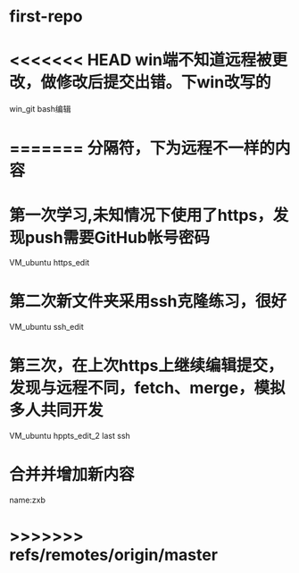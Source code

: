 # first-repo
# <<<<<<< HEAD win端不知道远程被更改，做修改后提交出错。下win改写的
win_git bash编辑
# ======= 分隔符，下为远程不一样的内容
# 第一次学习,未知情况下使用了https，发现push需要GitHub帐号密码
VM_ubuntu https_edit
# 第二次新文件夹采用ssh克隆练习，很好
VM_ubuntu ssh_edit
# 第三次，在上次https上继续编辑提交，发现与远程不同，fetch、merge，模拟多人共同开发
VM_ubuntu hppts_edit_2 last ssh
# 合并并增加新内容
name:zxb

# >>>>>>> refs/remotes/origin/master
